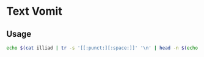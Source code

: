 # Text Vomit

## Usage

```bash
echo $(cat illiad | tr -s '[[:punct:][:space:]]' '\n' | head -n $(echo $(man man) | wc -w)) $(man man) | ./markov.py 
```
